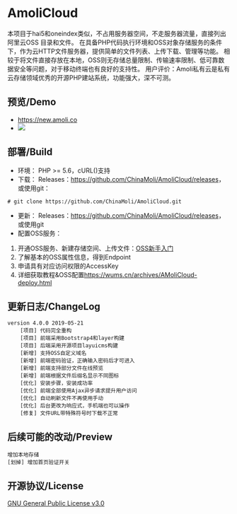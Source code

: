 # AmoliCloud
本项目于hai5和oneindex类似，不占用服务器空间，不走服务器流量，直接列出 阿里云OSS 目录和文件。
在具备PHP代码执行环境和OSS对象存储服务的条件下，作为云HTTP文件服务器，提供简单的文件列表、上传下载、管理等功能。
相较于将文件直接存放在本地，OSS则无存储总量限制、传输速率限制、低可靠数据安全等问题，对于移动终端也有良好的支持性。
用户评价：Amoli私有云是私有云存储领域优秀的开源PHP建站系统，功能强大，深不可测。

## 预览/Demo
*  <https://new.amoli.co>
* ![](https://i.loli.net/2019/05/26/5ce9b3ceca63145762.png)

## 部署/Build
* 环境：
PHP >= 5.6，cURL()支持
* 下载：
Releases：<https://github.com/ChinaMoli/AmoliCloud/releases>，或使用git：
~~~
# git clone https://github.com/ChinaMoli/AmoliCloud.git
~~~
* 更新：
Releases：<https://github.com/ChinaMoli/AmoliCloud/releases>，或使用git
* 配置OSS服务：
1. 开通OSS服务、新建存储空间、上传文件：[OSS新手入门](https://promotion.aliyun.com/ntms/ossedu2.html)
2. 了解基本的OSS属性信息，得到Endpoint
3. 申请具有对应访问权限的AccessKey
4. 详细获取教程&OSS配置<https://wums.cn/archives/AMoliCloud-deploy.html>

## 更新日志/ChangeLog
```
version 4.0.0 2019-05-21
    [项目] 代码完全重构
    [项目] 前端采用Bootstrap4和layer构建
    [项目] 后端采用开源项目layuicms构建
    [新增] 支持OSS自定义域名
    [新增] 前端密码验证，正确输入密码后才可进入
    [新增] 前端支持部分文件在线预览
    [新增] 前端根据文件后缀名显示不同图标
    [优化] 安装步骤，安装成功率
    [优化] 前端全部使用Ajax异步请求提升用户访问
    [优化] 自动刷新文件不再使用手动
    [优化] 后台更改为响应式，手机端也可以操作
    [修复] 文件URL带特殊符号时下载不正常
```

## 后续可能的改动/Preview
```
增加本地存储
[划掉] 增加首页验证开关
```

## 开源协议/License
[GNU General Public License v3.0](https://github.com/ChinaMoli/AmoliCloud/blob/master/LICENSE)